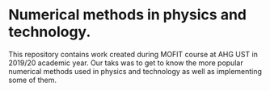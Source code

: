 # Numerical methods in physics and technology. 
This repository contains work created during MOFIT course at AHG UST in 2019/20 academic year. 
Our taks was to get to know the more popular numerical methods used in physics and technology as well as implementing some of them.
